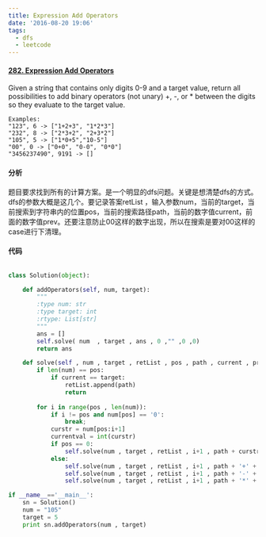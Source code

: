 ```yaml
---
title: Expression Add Operators
date: '2016-08-20 19:06'
tags:
  - dfs
  - leetcode
---
```

#### [282. Expression Add Operators](https://leetcode.com/problems/expression-add-operators/)

Given a string that contains only digits 0-9 and a target value, return all possibilities to add binary operators (not unary) +, -, or * between the digits so they evaluate to the target value.

    Examples: 
    "123", 6 -> ["1+2+3", "1*2*3"] 
    "232", 8 -> ["2*3+2", "2+3*2"]
    "105", 5 -> ["1*0+5","10-5"]
    "00", 0 -> ["0+0", "0-0", "0*0"]
    "3456237490", 9191 -> []

#### 分析

题目要求找到所有的计算方案。是一个明显的dfs问题。关键是想清楚dfs的方式。dfs的参数大概是这几个。要记录答案retList ，输入参数num，当前的target，当前搜索到字符串内的位置pos，当前的搜索路径path，当前的数字值current，前面的数字值prev。还要注意防止00这样的数字出现，所以在搜索是要对00这样的case进行下清理。

#### 代码

```python

class Solution(object):

    def addOperators(self, num, target):
        """
        :type num: str
        :type target: int
        :rtype: List[str]
        """
        ans = []
        self.solve( num  , target , ans , 0 ,"" ,0 ,0)
        return ans

    def solve(self , num , target , retList , pos , path , current , prev ):
        if len(num) == pos:
            if current == target:
                retList.append(path)
                return
        
        for i in range(pos , len(num)):
            if i != pos and num[pos] == '0':
                break;
            curstr = num[pos:i+1]
            currentval = int(curstr)
            if pos == 0:
                self.solve(num , target , retList , i+1 , path + curstr , current + currentval , currentval)
            else:
                self.solve(num , target , retList , i+1 , path + '+' + curstr , current + currentval , currentval)
                self.solve(num , target , retList , i+1 , path + '-' + curstr , current - currentval , -currentval)
                self.solve(num , target , retList , i+1 , path + '*' + curstr , current - prev + prev * currentval , prev * currentval)

if __name__=='__main__':
    sn = Solution()
    num = "105"
    target = 5
    print sn.addOperators(num , target)
```
